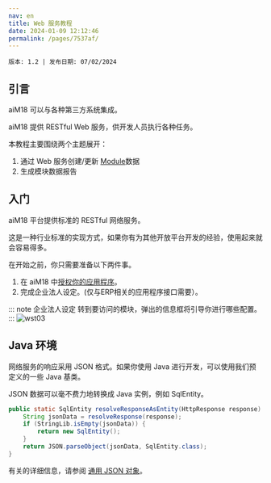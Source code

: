 ```yaml
---
nav: en
title: Web 服务教程
date: 2024-01-09 12:12:46
permalink: /pages/7537af/
---
```


`版本: 1.2 | 发布日期: 07/02/2024`

## 引言

aiM18 可以与各种第三方系统集成。

aiM18 提供 RESTful Web 服务，供开发人员执行各种任务。

本教程主要围绕两个主题展开：

1. 通过 Web 服务创建/更新 [Module](/pages/becaba/#module)数据
2. 生成模块数据报告

## 入门

aiM18 平台提供标准的 RESTful 网络服务。 

这是一种行业标准的实现方式，如果你有为其他开放平台开发的经验，使用起来就会容易得多。

在开始之前，你只需要准备以下两件事。

1. 在 aiM18 中[授权你的应用程序](/pages/2ffa7b/)。
2. 完成企业法人设定。(仅与ERP相关的应用程序接口需要）。

::: note 企业法人设定
转到要访问的模块，弹出的信息框将引导你进行哪些配置。
::: 
![wst03](/zh/assets/wst03.png)

## Java 环境

网络服务的响应采用 JSON 格式。如果你使用 Java 进行开发，可以使用我们预定义的一些 Java 基类。 

JSON 数据可以毫不费力地转换成 Java 实例，例如 SqlEntity。

```java
public static SqlEntity resolveResponseAsEntity(HttpResponse response) {
	String jsonData = resolveResponse(response);
	if (StringLib.isEmpty(jsonData)) {
		return new SqlEntity();
	}
	return JSON.parseObject(jsonData, SqlEntity.class);
}
```

有关的详细信息，请参阅 [通用 JSON 对象](/pages/c42005/)。



